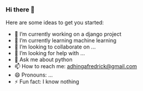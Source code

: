 ### Hi there 👋

<!--
**FREDERICO23/FREDERICO23** is a ✨ _special_ ✨ repository because its `README.md` (this file) appears on your GitHub profile.
-->
Here are some ideas to get you started:

- 🔭 I’m currently working on a django project
- 🌱 I’m currently learning machine learning
- 👯 I’m looking to collaborate on ...
- 🤔 I’m looking for help with ...
- 💬 Ask me about python
- 📫 How to reach me: adhingafredrick@gmail.com
- 😄 Pronouns: ...
- ⚡ Fun fact: I know nothing

